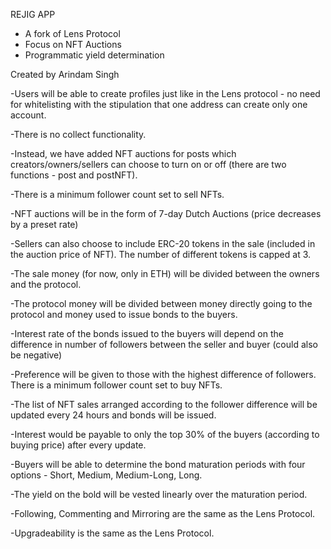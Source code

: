 REJIG APP

- A fork of Lens Protocol
- Focus on NFT Auctions
- Programmatic yield determination

Created by Arindam Singh

-Users will be able to create profiles just like in the Lens protocol - no need for whitelisting with the stipulation that one address can create only one account.

-There is no collect functionality.

-Instead, we have added NFT auctions for posts which creators/owners/sellers can choose to turn on or off (there are two functions - post and postNFT).

-There is a minimum follower count set to sell NFTs.

-NFT auctions will be in the form of 7-day Dutch Auctions (price decreases by a preset rate)

-Sellers can also choose to include ERC-20 tokens in the sale (included in the auction price of NFT). The number of different tokens is capped at 3.

-The sale money (for now, only in ETH) will be divided between the owners and the protocol.

-The protocol money will be divided between money directly going to the protocol and money used to issue bonds to the buyers.

-Interest rate of the bonds issued to the buyers will depend on the difference in number of followers between the seller and buyer (could also be negative)

-Preference will be given to those with the highest difference of followers. There is a minimum follower count set to buy NFTs.

-The list of NFT sales arranged according to the follower difference will be updated every 24 hours and bonds will be issued.

-Interest would be payable to only the top 30% of the buyers (according to buying price) after every update.

-Buyers will be able to determine the bond maturation periods with four options - Short, Medium, Medium-Long, Long.

-The yield on the bold will be vested linearly over the maturation period.

-Following, Commenting and Mirroring are the same as the Lens Protocol.

-Upgradeability is the same as the Lens Protocol.  
